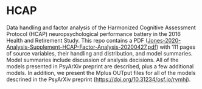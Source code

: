 # HCAP
Data handling and factor analysis of the Harmonized Cognitive Assessment Protocol (HCAP) neuropsychological performance battery in the 2016 Health and Retirement Study. This repo contains a PDF ([Jones-2020-Analysis-Supplement-HCAP-Factor-Analysis-20200427.pdf](https://github.com/rnj0nes/HCAP/blob/master/Jones-2020-Analysis-Supplement-HCAP-Factor-Analysis-20200427.pdf)) with 111 pages of source variables, their handling and distribution, and model summaries. Model summaries include discussion of analysis decisions. All of the models presented in PsyArXiv preprint are described, plus a few additional models. In addition, we present the Mplus OUTput files for all of the models descrined in the PsyArXiv preprint (https://doi.org/10.31234/osf.io/rvmhj).
